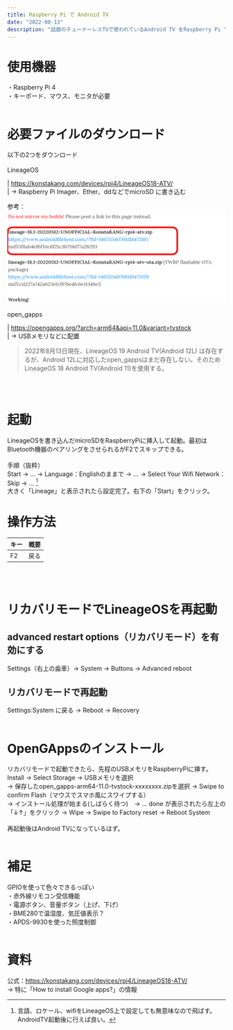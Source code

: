 ```yaml
---
title: Raspberry Pi で Android TV
date: "2022-08-13"
description: "話題のチューナーレスTVで使われているAndroid TV をRaspberry Pi で使う。"
---
```


# 使用機器
・Raspberry Pi 4<br>
・キーボード、マウス、モニタが必要<br>
<br>

# 必要ファイルのダウンロード
以下の2つをダウンロード<br/>
<br/>
LineageOS<br/>

|  https://konstakang.com/devices/rpi4/LineageOS18-ATV/<br/>
|  → Raspberry Pi Imager、Ether、ddなどでmicroSD に書き込む<br/>

参考：<br/>
![lieage osの場所の画像](where_lineage_os_is.png)
<br>

open_gapps<br/>

|  https://opengapps.org/?arch=arm64&api=11.0&variant=tvstock<br/>
|  → USBメモリなどに配置

>2022年8月13日現在、LineageOS 19 Android TV(Android 12L) は存在するが、Android 12Lに対応したopen_gappsはまだ存在しない。そのためLineageOS 18 Android TV(Android 11)を使用する。 
<br>
<br>

# 起動
LineageOSを書き込んだmicroSDをRaspberryPiに挿入して起動。最初はBluetooth機器のペアリングをさせられるがF2でスキップできる。<br/>
<br/>
手順（抜粋）<br/>
Start → ... → Language：Englishのままで → ... → Select Your Wifi Network：Skip → ... [^1]<br/>
大きく「Lineage」と表示されたら設定完了。右下の「Start」をクリック。<br/>


[^1]:言語、ロケール、wifiをLineageOS上で設定しても無意味なので飛ばす。AndroidTV起動後に行えば良い。


# 操作方法
|  キー  |  概要  |
| ---- | ---- |
|  F2  | 戻る |
<br>
<br>

# リカバリモードでLineageOSを再起動
## advanced restart options（リカバリモード）を有効にする<br>
Settings（右上の歯車）→  System →  Buttons →  Advanced reboot
## リカバリモードで再起動
Settings:System に戻る →  Reboot → Recovery
<br>
<br>

# OpenGAppsのインストール
リカバリモードで起動できたら、先程のUSBメモリをRaspberryPiに挿す。<br>
Install → Select Storage → USBメモリを選択<br>
→ 保存したopen_gapps-arm64-11.0-tvstock-xxxxxxxx.zipを選択 → Swipe to confirm Flash（マウスでスマホ風にスワイプする）<br>
→ インストール処理が始まる(しばらく待つ)　→ ... done が表示されたら左上の「↓↑」をクリック →  Wipe →  Swipe to Factory reset → Reboot System<br>
<br>
再起動後はAndroid TVになっているはず。
<br>
<br>

# 補足
GPIOを使って色々できるっぽい<br>
・赤外線リモコン受信機能<br>
・電源ボタン、音量ボタン（上げ、下げ）<br>
・BME280で温湿度、気圧値表示？<br>
・APDS-9930を使った照度制御<br>
<br>

# 資料
公式：https://konstakang.com/devices/rpi4/LineageOS18-ATV/<br>
→ 特に「How to install Google apps?」の情報
